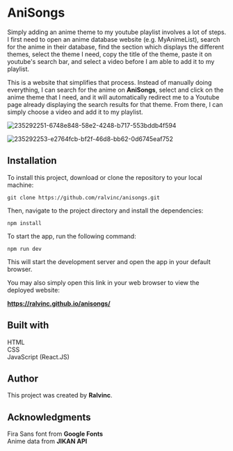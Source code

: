# AniSongs

Simply adding an anime theme to my youtube playlist involves a lot of steps. I first need to open an anime database website (e.g. MyAnimeList), search for the anime in their database, find the section which displays the different themes, select the theme I need, copy the title of the theme, paste it on youtube's search bar, and select a video before I am able to add it to my playlist. 

This is a website that simplifies that process. Instead of manually doing everything, I can search for the anime on **AniSongs**, select and click on the anime theme that I need, and it will automatically redirect me to a Youtube page already displaying the search results for that theme. From there, I can simply choose a video and add it to my playlist.

![235292251-6748e848-58e2-4248-b717-553bddb4f594](https://user-images.githubusercontent.com/126153932/235480751-48d020a9-baca-4687-8dec-3107d8e4e545.png)

![235292253-e2764fcb-bf2f-46d8-bb62-0d6745eaf752](https://user-images.githubusercontent.com/126153932/235480761-403e58b6-5938-4cce-8a85-053e09a83829.png)

## Installation

To install this project, download or clone the repository to your local machine: 

    git clone https://github.com/ralvinc/anisongs.git

Then, navigate to the project directory and install the dependencies:

    npm install

To start the app, run the following command:

    npm run dev

This will start the development server and open the app in your default browser.

You may also simply open this link in your web browser to view the deployed website:

**https://ralvinc.github.io/anisongs/**

## Built with

HTML \
CSS \
JavaScript (React.JS)

## Author
This project was created by **Ralvinc**.

## Acknowledgments
Fira Sans font from **Google Fonts** \
Anime data from **JIKAN API**
